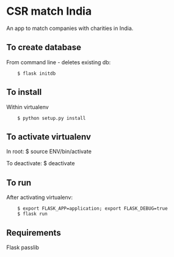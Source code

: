 # CSR match India #

An app to match companies with charities in India.

## To create database ##
From command line - deletes existing db:

        $ flask initdb

## To install ##
Within virtualenv

        $ python setup.py install
        
## To activate virtualenv ##
In root:
        $ source ENV/bin/activate

To deactivate:
        $ deactivate

## To run ##
After activating virtualenv:

        $ export FLASK_APP=application; export FLASK_DEBUG=true
        $ flask run

## Requirements ##
Flask
passlib
